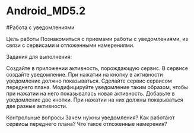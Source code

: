 # Android_MD5.2

#Работа с уведомлениями

Цель работы
Познакомиться с приемами работы с уведомлениями, из связи с сервисами и отложенными намерениями.

Задания для выполнения:

Создайте в приложении активность, порождающую сервис.
В сервисе создайте уведомление. При нажатии на кнопку в активности уведомление должно показываться.
Сделайте сервис сервисом переднего плана.
Модифицируйте уведомление таким образом, чтобы при нажатии на него показывалась новая активность.
Добавьте в уведомление две кнопки. При нажатии на них должны показываться две разные активности.

Контрольные вопросы
Зачем нужны уведомления?
Как работают сервисы переднего плана?
Что такое отложенные намерения?
